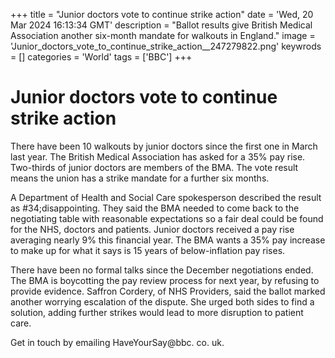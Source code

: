 +++
title = "Junior doctors vote to continue strike action"
date = 'Wed, 20 Mar 2024 16:13:34 GMT'
description = "Ballot results give British Medical Association another six-month mandate for walkouts in England."
image = 'Junior_doctors_vote_to_continue_strike_action__247279822.png'
keywrods =  []
categories = 'World'
tags = ['BBC']
+++

# Junior doctors vote to continue strike action

There have been 10 walkouts by junior doctors since the first one in March last year.
The British Medical Association has asked for a 35% pay rise.
Two-thirds of junior doctors are members of the BMA.
The vote result means the union has a strike mandate for a further six months.

A Department of Health and Social Care spokesperson described the result as <bb>#34;disappointing.
They said the BMA needed to come back to the negotiating table with reasonable expectations so a fair deal could be found for the NHS, doctors and patients.
Junior doctors received a pay rise averaging nearly 9% this financial year.
The BMA wants a 35% pay increase to make up for what it says is 15 years of below-inflation pay rises.

There have been no formal talks since the December negotiations ended.
The BMA is boycotting the pay review process for next year, by refusing to provide evidence.
Saffron Cordery, of NHS Providers, said the ballot marked another worrying escalation of the dispute.
She urged both sides to find a solution, adding further strikes would lead to more disruption to patient care.

Get in touch by emailing HaveYourSay@bbc.
co.
uk.


